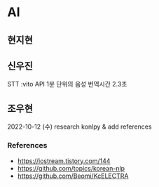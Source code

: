 # AI

## 현지현





## 신우진
STT :vito API 1분 단위의 음성 번역시간 2.3초



## 조우현

2022-10-12 (수)
research konlpy & add references

### References

- https://iostream.tistory.com/144
- https://github.com/topics/korean-nlp
- https://github.com/Beomi/KcELECTRA
